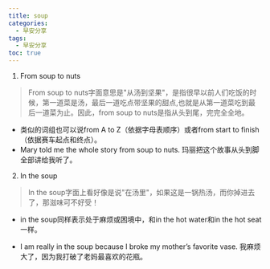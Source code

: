 ```yaml
---
title: soup
categories:
  - 早安分享
tags:
  - 早安分享
toc: true 
---
```





1. From soup to nuts

> From soup to nuts字面意思是"从汤到坚果"，是指很早以前人们吃饭的时候，第一道菜是汤，最后一道吃点带坚果的甜点,也就是从第一道菜吃到最后一道菜为止。因此，from soup to nuts是指从头到尾，完完全全地。

* 类似的词组也可以说from A to Z（依据字母表顺序）或者from start to finish（依据赛车起点和终点）。
* Mary told me the whole story from soup to nuts. 玛丽把这个故事从头到脚全部讲给我听了。


2. In the soup
   
> In the soup字面上看好像是说"在汤里"，如果这是一锅热汤，而你掉进去了，那滋味可不好受！

* in the soup同样表示处于麻烦或困境中，和in the hot water和in the hot seat一样。

* I am really in the soup because I broke my mother’s favorite vase. 我麻烦大了，因为我打破了老妈最喜欢的花瓶。

